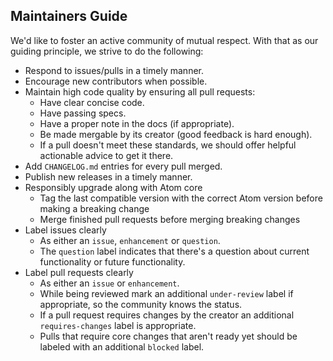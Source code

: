 ## Maintainers Guide

We'd like to foster an active community of mutual respect. With that as our
guiding principle, we strive to do the following:

* Respond to issues/pulls in a timely manner.
* Encourage new contributors when possible.
* Maintain high code quality by ensuring all pull requests:
  * Have clear concise code.
  * Have passing specs.
  * Have a proper note in the docs (if appropriate).
  * Be made mergable by its creator (good feedback is hard enough).
  * If a pull doesn't meet these standards, we should offer helpful actionable
    advice to get it there.
* Add `CHANGELOG.md` entries for every pull merged.
* Publish new releases in a timely manner.
* Responsibly upgrade along with Atom core
  * Tag the last compatible version with the correct Atom version before making a breaking change
  * Merge finished pull requests before merging breaking changes
* Label issues clearly
  * As either an `issue`, `enhancement` or `question`.
  * The `question` label indicates that there's a question about current
    functionality or future functionality.
* Label pull requests clearly
  * As either an `issue` or `enhancement`.
  * While being reviewed mark an additional `under-review` label if appropriate,
    so the community knows the status.
  * If a pull request requires changes by the creator an additional
    `requires-changes` label is appropriate.
  * Pulls that require core changes that aren't ready yet should be labeled
    with an additional `blocked` label.
